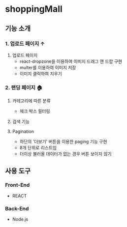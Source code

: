 # shoppingMall

## 기능 소개
### 1. 업로드 페이지 ↑
1. 업로드 페이지
    - react-dropzone을 이용하여 이미지 드래그 앤 드랍 구현
    - multer를 이용하여 이미지 저장
    - 이미지 클릭하여 지우기
    
### 2. 랜딩 페이지 🏠
1. 카테고리에 따른 분류
    - 체크 박스 필터링

2. 검색 기능

3. Pagination
    - 하단의 '더보기' 버튼을 이용한 paging 기능 구현
    - 8개 단위로 리스트업
    - 더이상 불러올 데이터가 없는 경우 버튼 보이지 않기



## 사용 도구
### Front-End
* REACT

### Back-End
* Node.js